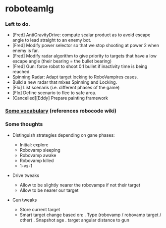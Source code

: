 roboteamlg
==========

### Left to do.
* [Fred] AntiGravityDrive: compute scalar product as to avoid escape angle to lead straight to an enemy bot.
* [Fred] Modify power selector so that we stop shooting at power 2 when enemy is far.
* [Fred] Modify radar algorithm to give priority to targets that have a low escape angle (their bearing = the bullet bearing)
* [Fred] Gun: force robot to shoot 0.1 bullet if inactivity time is being reached.
* Spinning Radar: Adapt target locking to RoboVampires cases.
* Build a new radar that mixes Spinning and Locking.
* [Flo] List scenaris (i.e. different phases of the game)
* [Flo] Define scenario to flee to safe area.
* [Cancelled][Eddy] Prepare painting framework


### [Some vocabulary](https://coggle.it/diagram/51ade2c0e354014b1c00a43c/a19ae89e8368aa6171bd485adc1017fae44904e554ae9272fec52f6bb85c2294) (references robocode wiki)

### Some thoughts

* Distinguish strategies depending on gane phases:
  - Initial: explore
  - Robovamp sleeping
  - Robovamp awake
  - Robovamp killed
  - 1-vs-1

* Drive tweaks
  - Allow to be slightly nearer the robovamps if not their target
  - Allow to be nearer our target

* Gun tweaks
  - Store current target
  - Smart target change based on:
    . Type (robovamp / robovamp target / other)
    . Snapshot age
    . target angular distance to gun

